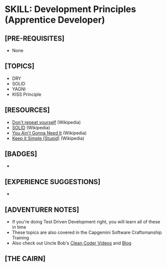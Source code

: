 # SKILL: Development Principles (Apprentice Developer)

## [PRE-REQUISITES]
  * None

## [TOPICS]
  * DRY
  * SOLID
  * YAGNI
  * KISS Principle

## [RESOURCES]
  * [Don't repeat yourself](https://en.wikipedia.org/wiki/Don%27t_repeat_yourself) (Wikipedia)
  * [SOLID](https://en.wikipedia.org/wiki/SOLID_(object-oriented_design)) (Wikipedia)
  * [You Ain't Gonna Need It](https://en.wikipedia.org/wiki/You_aren%27t_gonna_need_it) (Wikipedia)
  * [Keep it Simple (Stupid)](https://en.wikipedia.org/wiki/KISS_principle) (Wikipedia)

## [BADGES]
  * 

## [EXPERIENCE SUGGESTIONS]
  *  

## [ADVENTURER NOTES]
  * If you're doing Test Driven Development right, you will learn all of these in time
  * These topics are also covered in the Capgemini Software Craftsmanship Training
  * Also check out Uncle Bob's [Clean Coder Videos](https://cleancoders.com/) and [Blog](https://blog.cleancoders.com/)

## [THE CAIRN]
